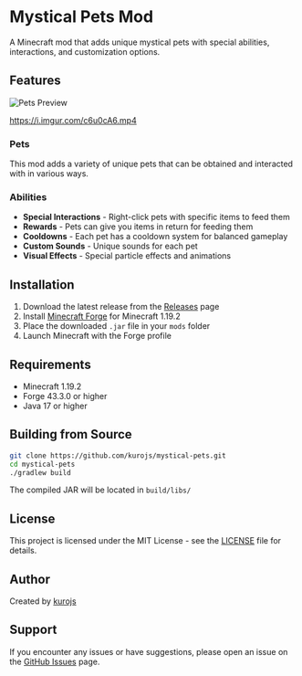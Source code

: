 # Mystical Pets Mod

A Minecraft mod that adds unique mystical pets with special abilities, interactions, and customization options.

## Features

![Pets Preview](https://i.imgur.com/KZ2G1SA.png)

https://i.imgur.com/c6u0cA6.mp4

### Pets

This mod adds a variety of unique pets that can be obtained and interacted with in various ways.

### Abilities

- **Special Interactions** - Right-click pets with specific items to feed them
- **Rewards** - Pets can give you items in return for feeding them
- **Cooldowns** - Each pet has a cooldown system for balanced gameplay
- **Custom Sounds** - Unique sounds for each pet
- **Visual Effects** - Special particle effects and animations

## Installation

1. Download the latest release from the [Releases](../../releases) page
2. Install [Minecraft Forge](https://files.minecraftforge.net/) for Minecraft 1.19.2
3. Place the downloaded `.jar` file in your `mods` folder
4. Launch Minecraft with the Forge profile

## Requirements

- Minecraft 1.19.2
- Forge 43.3.0 or higher
- Java 17 or higher

## Building from Source

```bash
git clone https://github.com/kurojs/mystical-pets.git
cd mystical-pets
./gradlew build
```

The compiled JAR will be located in `build/libs/`

## License

This project is licensed under the MIT License - see the [LICENSE](LICENSE) file for details.

## Author

Created by [kurojs](https://github.com/kurojs)

## Support

If you encounter any issues or have suggestions, please open an issue on the [GitHub Issues](../../issues) page.
